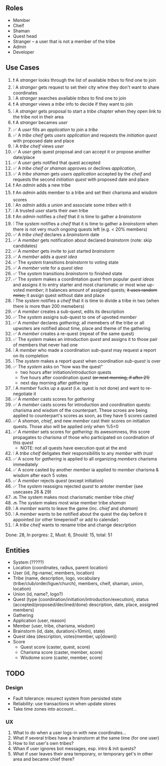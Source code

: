 ## Roles

-   Member
-   Cheif
-   Shaman
-   Quest head
-   Stranger – a user that is not a member of the tribe
-   Admin
-   Developer

## Use Cases

1.  ❗ A _stranger_ looks through the list of available _tribes_ to find one to join
2.  ❕ A _stranger_ gets request to set their city whne they don't want to share coordinates
3.  ❕ A _stranger_ searches available _tribes_ to find one to join
4.  ❗ A _stranger_ views a _tribe_ info to decide if they want to join
5.  ❕ A _stranger_ gets proposal to start a _tribe chapter_ when they open link to the tribe not in
    their area
6.  ❗ A _stranger_ becames _user_
7.  ✅ A _user_ fills an _application_ to join a _tribe_
8.  ✅ A _tribe cheif_ gets _users_ _application_ and requests the _initiation quest_ with
    proposed date and place
9.  ❕ A _tribe cheif_ views _user_
10. ✅ A _user_ gets quest proposal and can accept it or propose another date/place
11. ✅ A _user_ gets notified that quest accepted
12. ✅ A _tribe cheif or shaman_ approves or declines _application_,
13. ✅ A _tribe shaman_ gets _users_ _application_ accepted by the _cheif_ and requests the
    second _initiation quest_ with proposed date and place
14. ❗ An _admin_ adds a new tribe
15. ❗ An _admin_ adds member to a tribe and set their charisma and wisdom scores
16. ❕ An _admin_ adds a _union_ and associate some _tribes_ with it
17. ❕ A trusted _user_ starts their own tribe
18. ❗ An _admin_ notifies a _cheif_ that it is time to gather a _brainstorm_
19. ❕ The _system_ notifies a _cheif_ that it is time to gather a _brainstorm_ when there is not very
    much ongoing quests left (e.g. < 20% members)
20. ✅ A _tribe cheif_ declares a _brainstorm_ date
21. ✅ A _member_ gets notification about declared _brainstorm_ (note: skip candidates)
22. ✅ A _member_ gets invite to just started _brainstorm_
23. ✅ A _member_ adds a _quest idea_
24. ✅ The _system_ transitions _brainstorm_ to voting state
25. ✅ A _member_ vote for a _quest idea_
26. ✅ The _system_ transitions _brainstorm_ to finished state
27. ✅ The _system_ makes a coordintation _quest_ from popular _quest ideas_ and assigns it to entry
    starter and most charismatic or most wise up-voted _member_; it balances amount of assigned
    quests; ~~it uses random noise;~~ it assign quest without date and place
28. ❕ The _system_ notifies a _cheif_ that it is time to divide a tribe in two (when there is more
    than 200 memebers)
29. ✅ A _member_ creates a sub-quest, edits its description
30. ✅ The _system_ assigns sub-quest to one of upvoted _member_
31. ✅ A _member_ declares _gathering_; all memebers of the tribe or all upwoters are notified about
    time, place and theme of the gathering
32. ✅ A _member_ creates a re-quest (repeat of the same quest)
33. ✅ The _system_ makes an introduction _quest_ and assigns it to those pair of members that never
    had one
34. ❕ A _member_ who made a coordination _sub-quest_ may request a report on its completion
35. ❕ The _system_ makes a report _quest_ when coordination _sub-quest_ is over
36. ✅ The _system_ asks on "how was the quest"
    -   two hours after initiation/introduction quests
    -   five hours after coordination quest ~~(or next morning, if after 21)~~
    -   next day morning after _gathering_
37. ❕ A _member_ fucks up a _quest_ (i.e. quest is not done) and want to re-negotiate it
38. ✅ A _member_ casts scores for _gathering_
39. ✅ A _member_ casts scores for introduction and coordination quests: charisma and wisdom of the
    counterpart. These scroes are being applied to counterpart's scores as soon, as they have 5
    scores casted
40. ✅ A _shaman_, _chief_, and new _member_ cast their scores on initiation quests. Those also will be
    applied only when %5=0
41. ✅ A _member_ sets scores for _gathering_: its awesomness, this score propagates to
    charisma of those who participated on coordination of this _quest_
    -   NOTE: not all quests have execution qust at the end
42. ❕ A _tribe cheif_ deligates their responsibilitis to any _member_ with _trust_
43. ✅ A score for _gathering_ is applied to all organizing _members_ charisma immediately
44. ✅ A score casted by another _member_ ia applied to _member_ charisma & wisdom after each 5 votes
45. ✅ A _member_ rejects _quest_ (except initiation)
46. ✅ The _system_ reassigns rejected _quest_ to antoter member (see usecases 26 & 29)
47. 🔜 The _system_ makes most charismatic member tribe _chief_
48. 🔜 The _system_ makes most wise member tribe _shaman_
49. ❕ A _member_ wants to leave the game (inc. _chief_ and _shaman_)
50. ❕ A _member_ wants to be notified about the quest the day before it appointed (or other
    timeperiod? or add to calendar)
51. ❕ A _tribe cheif_ wants to rename tribe and change description

Done: 28, In porgres: 2, Must: 6, Should: 15, total: 51

## Entities

-   System (?????)
-   Location (coordinates, radius, parent location)
-   User (id, /tg-name/, members, location)
-   Tribe (name, description, logo, vocabulary (tribe/club/order/ligue/church), members, cheif,
    shaman, union, location)
-   Union (id, name?, logo?)
-   Quest (type (coordination/initiation/introduction/execution), status
    (accepted/proposed/declined/done) description, date, place, assigned members)
-   Gathering
-   Application (user, reason)
-   Member (user, tribe, charisma, wisdom)
-   Brainstorm (id, date, duration(=10min), state)
-   Quest idea (description, votes(member, up|down))
-   Score
    -   Quest score (caster, quest, score)
    -   Charisma score (caster, member, score)
    -   Wisdome score (caster, member, score)

## TODO

### Design

-   Fault tolerance: resurect system from persisted state
-   Reliability: use transactions in when update stores
-   Take time zones into account...

### UX

1.  What to do when a user logs-in with new coordinates...
2.  What if several tribes have a brainstorm at the same time (for one user)
3.  How to list user's own tribes?
4.  Whan if user ignores bot messages, esp. intro & init quests?
5.  What if user leaves their area temporary, or temporary get's in other area and became chief
    there?
